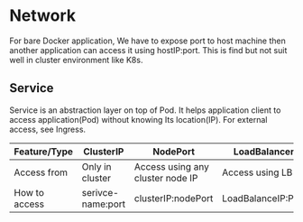 # Network
For bare Docker application, We have to expose port to host machine then another application can access it using hostIP:port. This is find but not suit well in cluster environment like K8s. 

## Service
Service is an abstraction layer on top of Pod. It helps application client to access application(Pod) without knowing Its location(IP). For external access, see Ingress.


|Feature/Type|ClusterIP|NodePort|LoadBalancer|
|------------|---------|--------|------------|
| Access from | Only in cluster | Access using any cluster node IP | Access using LB IP |
| How to access | serivce-name:port | clusterIP:nodePort | LoadBalanceIP:Port
